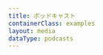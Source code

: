 ```yaml
---
title: ポッドキャスト
containerClass: examples
layout: media
dataType: podcasts
---
```



<!--
  If you're looking to add content to our Podcasts page,
  Go to ../source/_data/podcasts.yml and add your podcast.
-->
